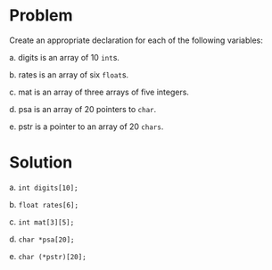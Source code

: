 # Problem
Create an appropriate declaration for each of the following variables:

a. digits is an array of 10 `int`s.

b. rates is an array of six `float`s.

c. mat is an array of three arrays of five integers.

d. psa is an array of 20 pointers to `char`.

e. pstr is a pointer to an array of 20 `chars`.

# Solution
a. `int digits[10];`

b. `float rates[6];`

c. `int mat[3][5];`

d. `char *psa[20];`

e. `char (*pstr)[20];`